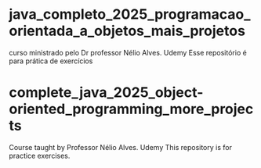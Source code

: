# java_completo_2025_programacao_orientada_a_objetos_mais_projetos
curso ministrado pelo Dr professor Nélio Alves.
Udemy
Esse repositório é para prática de exercícios



# complete_java_2025_object-oriented_programming_more_projects
Course taught by Professor Nélio Alves.
Udemy
This repository is for practice exercises.